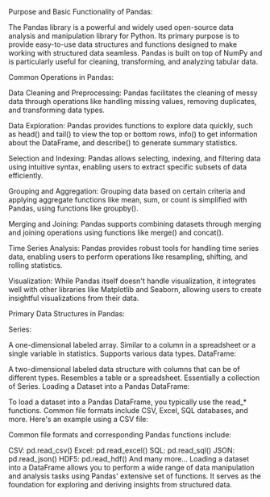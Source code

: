 Purpose and Basic Functionality of Pandas:

The Pandas library is a powerful and widely used open-source data analysis and manipulation library for Python. Its primary purpose is to provide easy-to-use data structures and functions designed to make working with structured data seamless. Pandas is built on top of NumPy and is particularly useful for cleaning, transforming, and analyzing tabular data.

Common Operations in Pandas:

Data Cleaning and Preprocessing: Pandas facilitates the cleaning of messy data through operations like handling missing values, removing duplicates, and transforming data types.

Data Exploration: Pandas provides functions to explore data quickly, such as head() and tail() to view the top or bottom rows, info() to get information about the DataFrame, and describe() to generate summary statistics.

Selection and Indexing: Pandas allows selecting, indexing, and filtering data using intuitive syntax, enabling users to extract specific subsets of data efficiently.

Grouping and Aggregation: Grouping data based on certain criteria and applying aggregate functions like mean, sum, or count is simplified with Pandas, using functions like groupby().

Merging and Joining: Pandas supports combining datasets through merging and joining operations using functions like merge() and concat().

Time Series Analysis: Pandas provides robust tools for handling time series data, enabling users to perform operations like resampling, shifting, and rolling statistics.

Visualization: While Pandas itself doesn't handle visualization, it integrates well with other libraries like Matplotlib and Seaborn, allowing users to create insightful visualizations from their data.

Primary Data Structures in Pandas:

Series:

A one-dimensional labeled array.
Similar to a column in a spreadsheet or a single variable in statistics.
Supports various data types.
DataFrame:

A two-dimensional labeled data structure with columns that can be of different types.
Resembles a table or a spreadsheet.
Essentially a collection of Series.
Loading a Dataset into a Pandas DataFrame:

To load a dataset into a Pandas DataFrame, you typically use the read_* functions. Common file formats include CSV, Excel, SQL databases, and more. Here's an example using a CSV file:

Common file formats and corresponding Pandas functions include:

CSV: pd.read_csv()
Excel: pd.read_excel()
SQL: pd.read_sql()
JSON: pd.read_json()
HDF5: pd.read_hdf()
And many more...
Loading a dataset into a DataFrame allows you to perform a wide range of data manipulation and analysis tasks using Pandas' extensive set of functions. It serves as the foundation for exploring and deriving insights from structured data.





